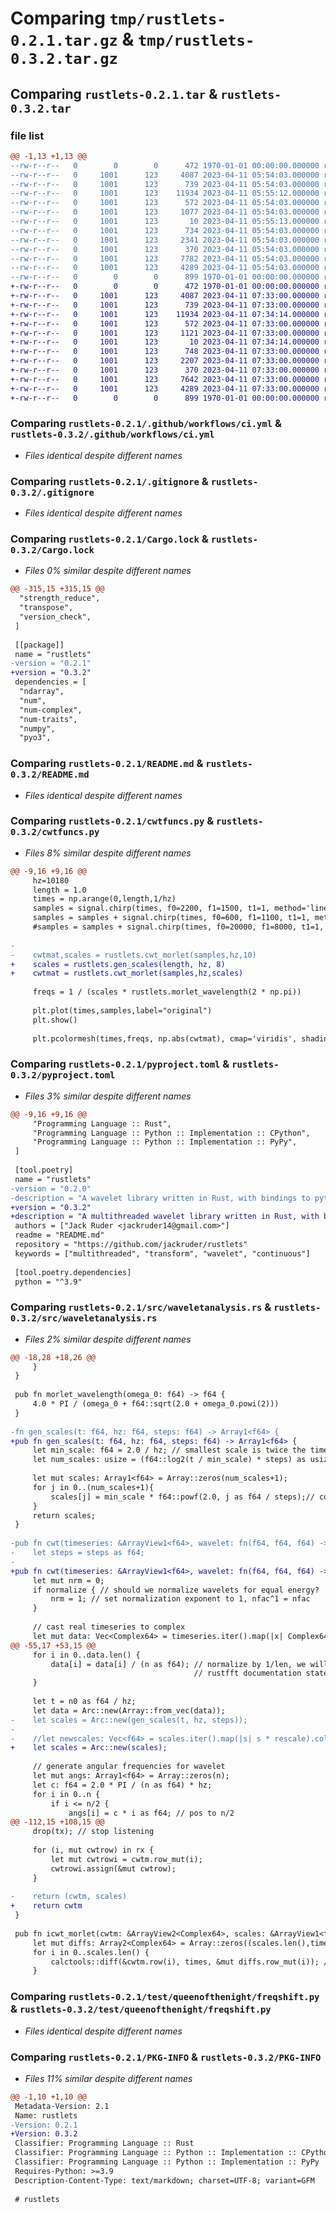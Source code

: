 # Comparing `tmp/rustlets-0.2.1.tar.gz` & `tmp/rustlets-0.3.2.tar.gz`

## Comparing `rustlets-0.2.1.tar` & `rustlets-0.3.2.tar`

### file list

```diff
@@ -1,13 +1,13 @@
--rw-r--r--   0        0        0      472 1970-01-01 00:00:00.000000 rustlets-0.2.1/Cargo.toml
--rw-r--r--   0     1001      123     4087 2023-04-11 05:54:03.000000 rustlets-0.2.1/.github/workflows/ci.yml
--rw-r--r--   0     1001      123      739 2023-04-11 05:54:03.000000 rustlets-0.2.1/.gitignore
--rw-r--r--   0     1001      123    11934 2023-04-11 05:55:12.000000 rustlets-0.2.1/Cargo.lock
--rw-r--r--   0     1001      123      572 2023-04-11 05:54:03.000000 rustlets-0.2.1/README.md
--rw-r--r--   0     1001      123     1077 2023-04-11 05:54:03.000000 rustlets-0.2.1/cwtfuncs.py
--rw-r--r--   0     1001      123       10 2023-04-11 05:55:13.000000 rustlets-0.2.1/dist/rustlets-0.2.1.tar.gz
--rw-r--r--   0     1001      123      734 2023-04-11 05:54:03.000000 rustlets-0.2.1/pyproject.toml
--rw-r--r--   0     1001      123     2341 2023-04-11 05:54:03.000000 rustlets-0.2.1/src/lib.rs
--rw-r--r--   0     1001      123      370 2023-04-11 05:54:03.000000 rustlets-0.2.1/src/main.rs
--rw-r--r--   0     1001      123     7782 2023-04-11 05:54:03.000000 rustlets-0.2.1/src/waveletanalysis.rs
--rw-r--r--   0     1001      123     4289 2023-04-11 05:54:03.000000 rustlets-0.2.1/test/queenofthenight/freqshift.py
--rw-r--r--   0        0        0      899 1970-01-01 00:00:00.000000 rustlets-0.2.1/PKG-INFO
+-rw-r--r--   0        0        0      472 1970-01-01 00:00:00.000000 rustlets-0.3.2/Cargo.toml
+-rw-r--r--   0     1001      123     4087 2023-04-11 07:33:00.000000 rustlets-0.3.2/.github/workflows/ci.yml
+-rw-r--r--   0     1001      123      739 2023-04-11 07:33:00.000000 rustlets-0.3.2/.gitignore
+-rw-r--r--   0     1001      123    11934 2023-04-11 07:34:14.000000 rustlets-0.3.2/Cargo.lock
+-rw-r--r--   0     1001      123      572 2023-04-11 07:33:00.000000 rustlets-0.3.2/README.md
+-rw-r--r--   0     1001      123     1121 2023-04-11 07:33:00.000000 rustlets-0.3.2/cwtfuncs.py
+-rw-r--r--   0     1001      123       10 2023-04-11 07:34:14.000000 rustlets-0.3.2/dist/rustlets-0.3.2.tar.gz
+-rw-r--r--   0     1001      123      748 2023-04-11 07:33:00.000000 rustlets-0.3.2/pyproject.toml
+-rw-r--r--   0     1001      123     2207 2023-04-11 07:33:00.000000 rustlets-0.3.2/src/lib.rs
+-rw-r--r--   0     1001      123      370 2023-04-11 07:33:00.000000 rustlets-0.3.2/src/main.rs
+-rw-r--r--   0     1001      123     7642 2023-04-11 07:33:00.000000 rustlets-0.3.2/src/waveletanalysis.rs
+-rw-r--r--   0     1001      123     4289 2023-04-11 07:33:00.000000 rustlets-0.3.2/test/queenofthenight/freqshift.py
+-rw-r--r--   0        0        0      899 1970-01-01 00:00:00.000000 rustlets-0.3.2/PKG-INFO
```

### Comparing `rustlets-0.2.1/.github/workflows/ci.yml` & `rustlets-0.3.2/.github/workflows/ci.yml`

 * *Files identical despite different names*

### Comparing `rustlets-0.2.1/.gitignore` & `rustlets-0.3.2/.gitignore`

 * *Files identical despite different names*

### Comparing `rustlets-0.2.1/Cargo.lock` & `rustlets-0.3.2/Cargo.lock`

 * *Files 0% similar despite different names*

```diff
@@ -315,15 +315,15 @@
  "strength_reduce",
  "transpose",
  "version_check",
 ]
 
 [[package]]
 name = "rustlets"
-version = "0.2.1"
+version = "0.3.2"
 dependencies = [
  "ndarray",
  "num",
  "num-complex",
  "num-traits",
  "numpy",
  "pyo3",
```

### Comparing `rustlets-0.2.1/README.md` & `rustlets-0.3.2/README.md`

 * *Files identical despite different names*

### Comparing `rustlets-0.2.1/cwtfuncs.py` & `rustlets-0.3.2/cwtfuncs.py`

 * *Files 8% similar despite different names*

```diff
@@ -9,16 +9,16 @@
     hz=10180
     length = 1.0
     times = np.arange(0,length,1/hz)
     samples = signal.chirp(times, f0=2200, f1=1500, t1=1, method='linear')
     samples = samples + signal.chirp(times, f0=600, f1=1100, t1=1, method='linear') + signal.gausspulse(times,fc=700)
     #samples = samples + signal.chirp(times, f0=20000, f1=8000, t1=1, method='linear')
 
-
-    cwtmat,scales = rustlets.cwt_morlet(samples,hz,10)
+    scales = rustlets.gen_scales(length, hz, 8)
+    cwtmat = rustlets.cwt_morlet(samples,hz,scales)
 
     freqs = 1 / (scales * rustlets.morlet_wavelength(2 * np.pi))
 
     plt.plot(times,samples,label="original")
     plt.show()
 
     plt.pcolormesh(times,freqs, np.abs(cwtmat), cmap='viridis', shading='gouraud')
```

### Comparing `rustlets-0.2.1/pyproject.toml` & `rustlets-0.3.2/pyproject.toml`

 * *Files 3% similar despite different names*

```diff
@@ -9,16 +9,16 @@
     "Programming Language :: Rust",
     "Programming Language :: Python :: Implementation :: CPython",
     "Programming Language :: Python :: Implementation :: PyPy",
 ]
 
 [tool.poetry]
 name = "rustlets"
-version = "0.2.0"
-description = "A wavelet library written in Rust, with bindings to python."
+version = "0.3.2"
+description = "A multithreaded wavelet library written in Rust, with bindings to python."
 authors = ["Jack Ruder <jackruder14@gmail.com>"]
 readme = "README.md"
 repository = "https://github.com/jackruder/rustlets"
 keywords = ["multithreaded", "transform", "wavelet", "continuous"]
 
 [tool.poetry.dependencies]
 python = "^3.9"
```

### Comparing `rustlets-0.2.1/src/waveletanalysis.rs` & `rustlets-0.3.2/src/waveletanalysis.rs`

 * *Files 2% similar despite different names*

```diff
@@ -18,28 +18,26 @@
     }
 }
 
 pub fn morlet_wavelength(omega_0: f64) -> f64 {
     4.0 * PI / (omega_0 + f64::sqrt(2.0 + omega_0.powi(2)))
 }
 
-fn gen_scales(t: f64, hz: f64, steps: f64) -> Array1<f64> {
+pub fn gen_scales(t: f64, hz: f64, steps: f64) -> Array1<f64> {
     let min_scale: f64 = 2.0 / hz; // smallest scale is twice the timestep
     let num_scales: usize = (f64::log2(t / min_scale) * steps) as usize; // log2 spacing of scales
     
     let mut scales: Array1<f64> = Array::zeros(num_scales+1);
     for j in 0..(num_scales+1){
         scales[j] = min_scale * f64::powf(2.0, j as f64 / steps);// compute the scale
     }
     return scales;
 }
 
-pub fn cwt(timeseries: &ArrayView1<f64>, wavelet: fn(f64, f64, f64) -> Complex64, hz: f64, steps: f64, normalize: bool) -> (Array2<Complex64>, Arc<Array1<f64>>){
-    let steps = steps as f64;
-
+pub fn cwt(timeseries: &ArrayView1<f64>, wavelet: fn(f64, f64, f64) -> Complex64, hz: f64, scales: &ArrayView1<f64>, normalize: bool) -> Array2<Complex64>{
     let mut nrm = 0;
     if normalize { // should we normalize wavelets for equal energy?
         nrm = 1; // set normalization exponent to 1, nfac^1 = nfac
     }
 
     // cast real timeseries to complex
     let mut data: Vec<Complex64> = timeseries.iter().map(|x| Complex64{re: *x, im: 0.0}).collect();
@@ -55,17 +53,15 @@
     for i in 0..data.len() {
         data[i] = data[i] / (n as f64); // normalize by 1/len, we will transform back to time later
                                         // rustfft documentation states output is not normalized
     }
 
     let t = n0 as f64 / hz;
     let data = Arc::new(Array::from_vec(data));
-    let scales = Arc::new(gen_scales(t, hz, steps));
-
-    //let newscales: Vec<f64> = scales.iter().map(|s| s * rescale).collect();
+    let scales = Arc::new(scales);
 
     // generate angular frequencies for wavelet
     let mut angs: Array1<f64> = Array::zeros(n); 
     let c: f64 = 2.0 * PI / (n as f64) * hz;
     for i in 0..n {
         if i <= n/2 {
             angs[i] = c * i as f64; // pos to n/2
@@ -112,15 +108,15 @@
     drop(tx); // stop listening
 
     for (i, mut cwtrow) in rx {
         let mut cwtrowi = cwtm.row_mut(i);
         cwtrowi.assign(&mut cwtrow);
     }
 
-    return (cwtm, scales)
+    return cwtm
 }
 
 pub fn icwt_morlet(cwtm: &ArrayView2<Complex64>, scales: &ArrayView1<f64>, times: &ArrayView1<f64>) -> Array1<f64> {
     let mut diffs: Array2<Complex64> = Array::zeros((scales.len(),times.len()));
     for i in 0..scales.len() {
         calctools::diff(&cwtm.row(i), times, &mut diffs.row_mut(i)); //differentiate each row
     }
```

### Comparing `rustlets-0.2.1/test/queenofthenight/freqshift.py` & `rustlets-0.3.2/test/queenofthenight/freqshift.py`

 * *Files identical despite different names*

### Comparing `rustlets-0.2.1/PKG-INFO` & `rustlets-0.3.2/PKG-INFO`

 * *Files 11% similar despite different names*

```diff
@@ -1,10 +1,10 @@
 Metadata-Version: 2.1
 Name: rustlets
-Version: 0.2.1
+Version: 0.3.2
 Classifier: Programming Language :: Rust
 Classifier: Programming Language :: Python :: Implementation :: CPython
 Classifier: Programming Language :: Python :: Implementation :: PyPy
 Requires-Python: >=3.9
 Description-Content-Type: text/markdown; charset=UTF-8; variant=GFM
 
 # rustlets
```

